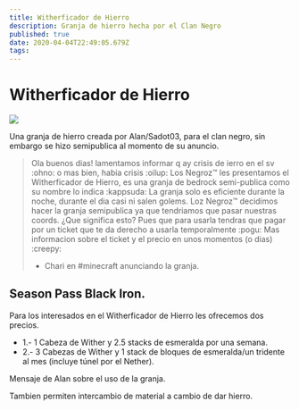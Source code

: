 ```yaml
---
title: Witherficador de Hierro
description: Granja de hierro hecha por el Clan Negro
published: true
date: 2020-04-04T22:49:05.679Z
tags: 
---
```


# Witherficador de Hierro

![](https://cdn.discordapp.com/attachments/556529167529803776/624750257669931039/2019-09-14_22.png)

Una granja de hierro creada por Alan/Sadot03, para el clan negro, sin embargo se hizo semipublica al momento de su anuncio.

> Ola buenos dias! lamentamos informar q ay crisis de ierro en el sv :ohno: o mas bien, habia crisis :oilup:
Los Negroz™ les presentamos el Witherficador de Hierro, es una granja de bedrock semi-publica como su nombre lo indica :kappsuda: 
La granja solo es eficiente durante la noche, durante el dia casi ni salen golems.
Loz Negroz™ decidimos hacer la granja semipublica ya que tendriamos que pasar nuestras coords. ¿Que significa esto? Pues que para usarla tendras que pagar por un ticket que te da derecho a usarla temporalmente :pogu: 
Mas informacion sobre el ticket y el precio en unos momentos (o dias) :creepy: 
> - Chari en #minecraft anunciando la granja.

## Season Pass Black Iron.

Para los interesados en el Witherficador de Hierro les ofrecemos dos precios.

- 1.- 1 Cabeza de Wither y 2.5 stacks de esmeralda por una semana.
- 2.- 3 Cabezas de Wither y 1 stack de bloques de esmeralda/un tridente al mes (incluye túnel por el Nether).

Mensaje de Alan sobre el uso de la granja.

Tambien permiten intercambio de material a cambio de dar hierro.

